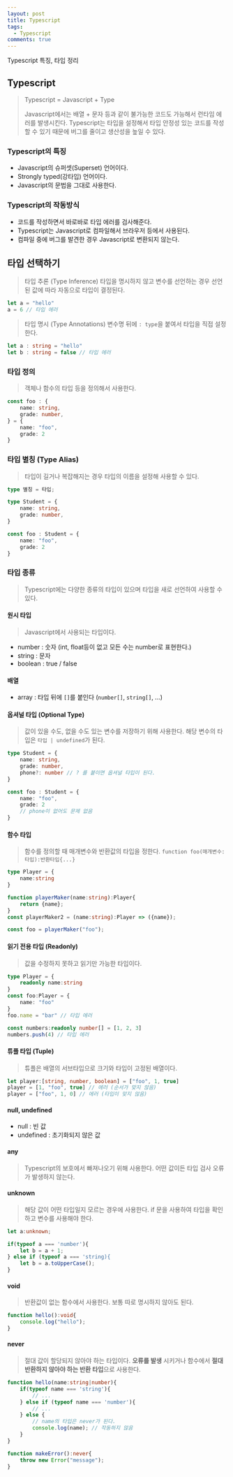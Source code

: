 ```yaml
---
layout: post
title: Typescript
tags:
  - Typescript
comments: true
---
```

Typescript 특징, 타입 정리

## Typescript

> Typescript = Javascript + Type
> 
> Javascript에서는 배열 + 문자 등과 같이 불가능한 코드도 가능해서 런타임 에러를 발생시킨다.
> Typescript는 타입을 설정해서 타입 안정성 있는 코드를 작성할 수 있기 때문에 버그를 줄이고 생산성을 높일 수 있다.

### Typescript의 특징
- Javascript의 슈퍼셋(Superset) 언어이다.
- Strongly typed(강타입) 언어이다.
- Javascript의 문법을 그대로 사용한다.

### Typescript의 작동방식
- 코드를 작성하면서 바로바로 타입 에러를 검사해준다.
- Typescript는 Javascript로 컴파일해서 브라우저 등에서 사용된다.
- 컴파일 중에 버그를 발견한 경우 Javascript로 변환되지 않는다.



## 타입 선택하기

> 타입 추론 (Type Inference)
> 타입을 명시하지 않고 변수를 선언하는 경우 선언된 값에 따라 자동으로 타입이 결정된다.

``` typescript
let a = "hello"
a = 6 // 타입 에러
```

> 타입 명시 (Type Annotations)
> 변수명 뒤에 `: type`을 붙여서 타입을 직접 설정한다.

``` typescript
let a : string = "hello"
let b : string = false // 타입 에러
```


### 타입 정의
> 객체나 함수의 타입 등을 정의해서 사용한다.

``` typescript
const foo : {
	name: string,
	grade: number,
} = {
	name: "foo",
	grade: 2
}
```

### 타입 별칭 (Type Alias)
> 타입이 길거나 복잡해지는 경우 타입의 이름을 설정해 사용할 수 있다.
``` typescript
type 별칭 = 타입;
```

```typescript
type Student = {
	name: string,
	grade: number,
}

const foo : Student = {
	name: "foo",
	grade: 2
}
```


### 타입 종류
> Typescript에는 다양한 종류의 타입이 있으며 타입을 새로 선언하여 사용할 수 있다.

#### 원시 타입
> Javascript에서 사용되는 타입이다.
- number : 숫자 (int, float등이 없고 모든 수는 number로 표현한다.)
- string : 문자
- boolean : true / false

#### 배열
- array : 타입 뒤에 `[]`를 붙인다 (`number[]`, `string[]`, ...)


#### 옵셔널 타입 (Optional Type)

> 값이 있을 수도, 없을 수도 있는 변수를 저장하기 위해 사용한다.
> 해당 변수의 타입은 `타입 | undefined`가 된다.

```typescript
type Student = {
	name: string,
	grade: number,
	phone?: number // ? 를 붙이면 옵셔널 타입이 된다.
}

const foo : Student = {
	name: "foo",
	grade: 2
	// phone이 없어도 문제 없음
}
```

#### 함수 타입

> 함수를 정의할 때 매개변수와 반환값의 타입을 정한다.
> `function foo(매개변수:타입):반환타입{...}`

``` typescript
type Player = {
	name:string
}

function playerMaker(name:string):Player{
	return {name};
}
const playerMaker2 = (name:string):Player => ({name});

const foo = playerMaker("foo");
```

#### 읽기 전용 타입 (Readonly)
> 값을 수정하지 못하고 읽기만 가능한 타입이다.

``` typescript
type Player = {
	readonly name:string
}
const foo:Player = {
	name: "foo"
}
foo.name = "bar" // 타입 에러

const numbers:readonly number[] = [1, 2, 3]
numbers.push(4) // 타입 에러
```

#### 튜플 타입 (Tuple)
> 튜플은 배열의 서브타입으로 크기와 타입이 고정된 배열이다.

``` typescript
let player:[string, number, boolean] = ["foo", 1, true]
player = [1, "foo", true] // 에러 (순서가 맞지 않음)
player = ["foo", 1, 0] // 에러 (타입이 맞지 않음)
```

#### null, undefined
- null : 빈 값
- undefined : 초기화되지 않은 값

#### any
> Typescript의 보호에서 빠져나오기 위해 사용한다.
> 어떤 값이든 타입 검사 오류가 발생하지 않는다.

#### unknown
> 해당 값이 어떤 타입일지 모르는 경우에 사용한다.
> if 문을 사용하여 타입을 확인하고 변수를 사용해야 한다.

``` typescript
let a:unknown;

if(typeof a === 'number'){
	let b = a + 1;
} else if (typeof a === 'string){
	let b = a.toUpperCase();
}
```

#### void
> 반환값이 없는 함수에서 사용한다.
> 보통 따로 명시하지 않아도 된다.

``` typescript
function hello():void{
	console.log("hello");
}
```


#### never
> 절대 값이 할당되지 않아야 하는 타입이다.
> **오류를 발생** 시키거나 함수에서 **절대 반환하지 않아야 하는 반환 타입**으로 사용한다.

``` typescript
function hello(name:string|number){
	if(typeof name === 'string'){
		// ...
	} else if (typeof name === 'number'){
		// ...
	} else {
		// name의 타입은 never가 된다.
		console.log(name); // 작동하지 않음
	}
}

function makeError():never{
	throw new Error("message");
}
```